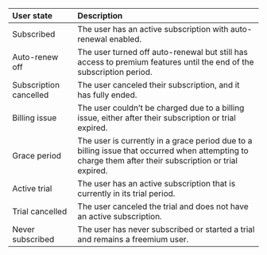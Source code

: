 <!--- SubscriptionState --->



| User **state**         | Description                                                  |
| :--------------------- | :----------------------------------------------------------- |
| Subscribed             | The user has an active subscription with auto-renewal enabled. |
| Auto-renew off         | The user turned off auto-renewal but still has access to premium features until the end of the subscription period. |
| Subscription cancelled | The user canceled their subscription, and it has fully ended. |
| Billing issue          | The user couldn’t be charged due to a billing issue, either after their subscription or trial expired. |
| Grace period           | The user is currently in a grace period due to a billing issue that occurred when attempting to charge them after their subscription or trial expired. |
| Active trial           | The user has an active subscription that is currently in its trial period. |
| Trial cancelled        | The user canceled the trial and does not have an active subscription. |
| Never subscribed       | The user has never subscribed or started a trial and remains a freemium user. |

<!--- Internal KB https://www.notion.so/adapty/Profiles-Segments-1531ca4355c3807ebb51e9149b22e45c#1571ca4355c380e09422ed1d38063317 --->
